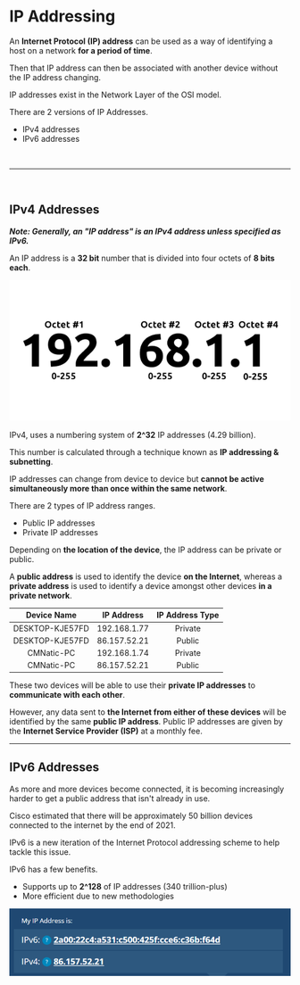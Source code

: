 # IP Addressing

An **Internet Protocol (IP) address** can be used as a way of identifying a host on a network **for a period of time**.

Then that IP address can then be associated with another device without the IP address changing.

IP addresses exist in the Network Layer of the OSI model.

There are 2 versions of IP Addresses.
- IPv4 addresses
- IPv6 addresses

<br>

---

<br>


## IPv4 Addresses

***Note: Generally, an "IP address" is an IPv4 address unless specified as IPv6.***

An IP address is a **32 bit** number that is divided into four octets of **8 bits each**.

![ipv4_octets](assets/ipv4_octets.png)

IPv4, uses a numbering system of **2^32** IP addresses (4.29 billion).

This number is calculated through a technique known as **IP addressing & subnetting**.

IP addresses can change from device to device but **cannot be active simultaneously more than once within the same network**.

There are 2 types of IP address ranges.
- Public IP addresses
- Private IP addresses

Depending on **the location of the device**, the IP address can be private or public.

A **public address** is used to identify the device **on the Internet**, whereas a **private address** is used to identify a device amongst other devices **in a private network**.

|Device Name     |IP Address   |IP Address Type|
|:--------------:|:-----------:|:-------------:|
|DESKTOP-KJE57FD |192.168.1.77 |Private        |
|DESKTOP-KJE57FD |86.157.52.21 |Public         |
|CMNatic-PC      |192.168.1.74 |Private        |
|CMNatic-PC      |86.157.52.21 |Public         |

These two devices will be able to use their **private IP addresses** to **communicate with each other**.

However, any data sent to **the Internet from either of these devices** will be identified by the same **public IP address**. Public IP addresses are given by the **Internet Service Provider (ISP)** at a monthly fee.

---

## IPv6 Addresses

As more and more devices become connected, it is becoming increasingly harder to get a public address that isn't already in use.

Cisco estimated that there will be approximately 50 billion devices connected to the internet by the end of 2021.

IPv6 is a new iteration of the Internet Protocol addressing scheme to help tackle this issue.

IPv6 has a few benefits.
- Supports up to **2^128** of IP addresses (340 trillion-plus)
- More efficient due to new methodologies

![ipv6](ipv6.png)